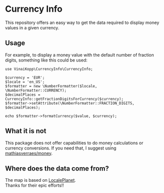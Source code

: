 # Currency Info

This repository offers an easy way to get the data required to display money values in a given currency.  


## Usage

For example, to display a money value with the default number of fraction digits, something like this could be used:

```
use VinaiKopp\CurrencyInfo\CurrencyInfo;

$currency = 'EUR';
$locale = 'en_US';
$formatter = new \NumberFormatter($locale, \NumberFormatter::CURRENCY);
$decimalPlaces = CurrencyInfo::getFractionDigitsForCurrency($currency);
$formatter->setAttribute(\NumberFormatter::FRACTION_DIGITS, $decimalPlaces);

echo $formatter->formatCurrency($value, $currency);

```

## What it is not

This package does not offer capabilities to do money calculations or currency conversions.
If you need that, I suggest using [mathiasverraes/money](https://github.com/moneyphp/money).  

## Where does the data come from?

The map is based on [LocalePlanet](http://www.localeplanet.com/api/auto/currencymap.html).  
Thanks for their epic efforts!!
